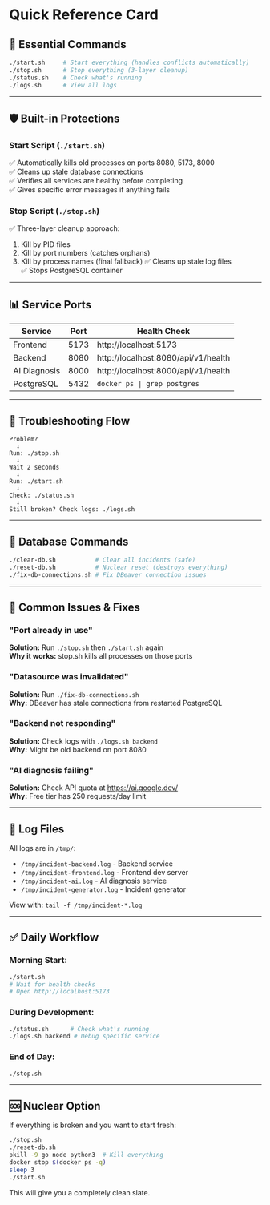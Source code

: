 # Quick Reference Card

## 🚀 Essential Commands

```bash
./start.sh     # Start everything (handles conflicts automatically)
./stop.sh      # Stop everything (3-layer cleanup)
./status.sh    # Check what's running
./logs.sh      # View all logs
```

---

## 🛡️ Built-in Protections

### Start Script (`./start.sh`)
✅ Automatically kills old processes on ports 8080, 5173, 8000  
✅ Cleans up stale database connections  
✅ Verifies all services are healthy before completing  
✅ Gives specific error messages if anything fails  

### Stop Script (`./stop.sh`)
✅ Three-layer cleanup approach:
  1. Kill by PID files
  2. Kill by port numbers (catches orphans)
  3. Kill by process names (final fallback)
✅ Cleans up stale log files  
✅ Stops PostgreSQL container  

---

## 📊 Service Ports

| Service | Port | Health Check |
|---------|------|--------------|
| Frontend | 5173 | http://localhost:5173 |
| Backend | 8080 | http://localhost:8080/api/v1/health |
| AI Diagnosis | 8000 | http://localhost:8000/api/v1/health |
| PostgreSQL | 5432 | `docker ps \| grep postgres` |

---

## 🔧 Troubleshooting Flow

```
Problem?
  ↓
Run: ./stop.sh
  ↓
Wait 2 seconds
  ↓
Run: ./start.sh
  ↓
Check: ./status.sh
  ↓
Still broken? Check logs: ./logs.sh
```

---

## 💾 Database Commands

```bash
./clear-db.sh           # Clear all incidents (safe)
./reset-db.sh           # Nuclear reset (destroys everything)
./fix-db-connections.sh # Fix DBeaver connection issues
```

---

## 🐛 Common Issues & Fixes

### "Port already in use"
**Solution:** Run `./stop.sh` then `./start.sh` again  
**Why it works:** stop.sh kills all processes on those ports

### "Datasource was invalidated"
**Solution:** Run `./fix-db-connections.sh`  
**Why:** DBeaver has stale connections from restarted PostgreSQL

### "Backend not responding"
**Solution:** Check logs with `./logs.sh backend`  
**Why:** Might be old backend on port 8080

### "AI diagnosis failing"
**Solution:** Check API quota at https://ai.google.dev/  
**Why:** Free tier has 250 requests/day limit

---

## 📝 Log Files

All logs are in `/tmp/`:
- `/tmp/incident-backend.log` - Backend service
- `/tmp/incident-frontend.log` - Frontend dev server
- `/tmp/incident-ai.log` - AI diagnosis service
- `/tmp/incident-generator.log` - Incident generator

View with: `tail -f /tmp/incident-*.log`

---

## ✅ Daily Workflow

### Morning Start:
```bash
./start.sh
# Wait for health checks
# Open http://localhost:5173
```

### During Development:
```bash
./status.sh      # Check what's running
./logs.sh backend # Debug specific service
```

### End of Day:
```bash
./stop.sh
```

---

## 🆘 Nuclear Option

If everything is broken and you want to start fresh:

```bash
./stop.sh
./reset-db.sh
pkill -9 go node python3  # Kill everything
docker stop $(docker ps -q)
sleep 3
./start.sh
```

This will give you a completely clean slate.

